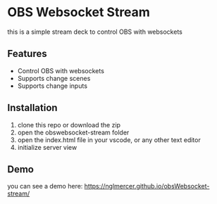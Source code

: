 # OBS Websocket Stream

this is a simple stream deck to control OBS with websockets

## Features

- Control OBS with websockets
- Supports change scenes
- Supports change inputs


## Installation

1. clone this repo or download the zip
2. open the obswebsocket-stream folder
3. open the index.html file in your vscode, or any other text editor
3. initialize server view

## Demo

you can see a demo here: https://nglmercer.github.io/obsWebsocket-stream/
